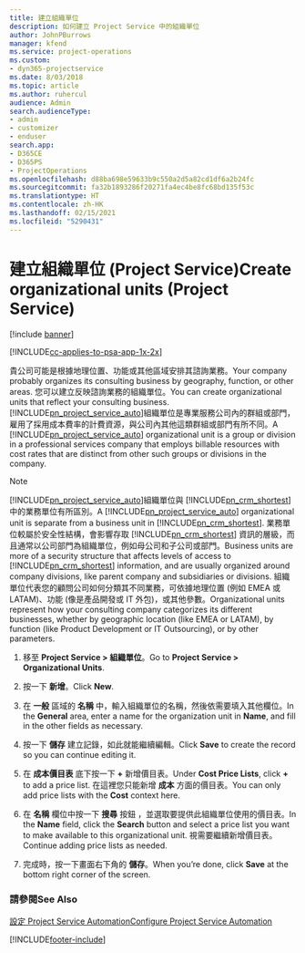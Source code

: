 ```yaml
---
title: 建立組織單位
description: 如何建立 Project Service 中的組織單位
author: JohnPBurrows
manager: kfend
ms.service: project-operations
ms.custom:
- dyn365-projectservice
ms.date: 8/03/2018
ms.topic: article
ms.author: ruhercul
audience: Admin
search.audienceType:
- admin
- customizer
- enduser
search.app:
- D365CE
- D365PS
- ProjectOperations
ms.openlocfilehash: d88ba698e59633b9c550a2d5a82cd1df6a2b24fc
ms.sourcegitcommit: fa32b1893286f20271fa4ec4be8fc68bd135f53c
ms.translationtype: HT
ms.contentlocale: zh-HK
ms.lasthandoff: 02/15/2021
ms.locfileid: "5290431"
---
```

# <a name="create-organizational-units-project-service"></a><span data-ttu-id="6a315-103">建立組織單位 (Project Service)</span><span class="sxs-lookup"><span data-stu-id="6a315-103">Create organizational units (Project Service)</span></span>

[!include [banner](../includes/psa-now-project-operations.md)]

[!INCLUDE[cc-applies-to-psa-app-1x-2x](../includes/cc-applies-to-psa-app-1x-2x.md)]

<span data-ttu-id="6a315-104">貴公司可能是根據地理位置、功能或其他區域安排其諮詢業務。</span><span class="sxs-lookup"><span data-stu-id="6a315-104">Your company probably organizes its consulting business by geography, function, or other areas.</span></span> <span data-ttu-id="6a315-105">您可以建立反映諮詢業務的組織單位。</span><span class="sxs-lookup"><span data-stu-id="6a315-105">You can create organizational units that reflect your consulting business.</span></span> <span data-ttu-id="6a315-106">[!INCLUDE[pn_project_service_auto](../includes/pn-project-service-auto.md)]組織單位是專業服務公司內的群組或部門，雇用了採用成本費率的計費資源，與公司內其他這類群組或部門有所不同。</span><span class="sxs-lookup"><span data-stu-id="6a315-106">A [!INCLUDE[pn_project_service_auto](../includes/pn-project-service-auto.md)] organizational unit is a group or division in a professional services company that employs billable resources with cost rates that are distinct from other such groups or divisions in the company.</span></span>  
  
> [!NOTE]
>  <span data-ttu-id="6a315-107">[!INCLUDE[pn_project_service_auto](../includes/pn-project-service-auto.md)]組織單位與 [!INCLUDE[pn_crm_shortest](../includes/pn-crm-shortest.md)] 中的業務單位有所區別。</span><span class="sxs-lookup"><span data-stu-id="6a315-107">A [!INCLUDE[pn_project_service_auto](../includes/pn-project-service-auto.md)] organizational unit is separate from a business unit in [!INCLUDE[pn_crm_shortest](../includes/pn-crm-shortest.md)].</span></span> <span data-ttu-id="6a315-108">業務單位較屬於安全性結構，會影響存取 [!INCLUDE[pn_crm_shortest](../includes/pn-crm-shortest.md)] 資訊的層級，而且通常以公司部門為組織單位，例如母公司和子公司或部門。</span><span class="sxs-lookup"><span data-stu-id="6a315-108">Business units are more of a security structure that affects levels of access to [!INCLUDE[pn_crm_shortest](../includes/pn-crm-shortest.md)] information, and are usually organized around company divisions, like parent company and subsidiaries or divisions.</span></span> <span data-ttu-id="6a315-109">組織單位代表您的顧問公司如何分類其不同業務，可依據地理位置 (例如 EMEA 或 LATAM)、功能 (像是產品開發或 IT 外包)，或其他參數。</span><span class="sxs-lookup"><span data-stu-id="6a315-109">Organizational units represent how your consulting company categorizes its different businesses, whether by geographic location (like EMEA or LATAM), by function (like Product Development or IT Outsourcing), or by other parameters.</span></span>  
  
1.  <span data-ttu-id="6a315-110">移至 **Project Service > 組織單位**。</span><span class="sxs-lookup"><span data-stu-id="6a315-110">Go to **Project Service > Organizational Units**.</span></span>  
  
2.  <span data-ttu-id="6a315-111">按一下 **新增**。</span><span class="sxs-lookup"><span data-stu-id="6a315-111">Click **New**.</span></span>  
  
3.  <span data-ttu-id="6a315-112">在 **一般** 區域的 **名稱** 中，輸入組織單位的名稱，然後依需要填入其他欄位。</span><span class="sxs-lookup"><span data-stu-id="6a315-112">In the **General** area, enter a name for the organization unit in **Name**, and fill in the other fields as necessary.</span></span>  
  
4.  <span data-ttu-id="6a315-113">按一下 **儲存** 建立記錄，如此就能繼續編輯。</span><span class="sxs-lookup"><span data-stu-id="6a315-113">Click **Save** to create the record so you can continue editing it.</span></span>  
  
5.  <span data-ttu-id="6a315-114">在 **成本價目表** 底下按一下 **+** 新增價目表。</span><span class="sxs-lookup"><span data-stu-id="6a315-114">Under **Cost Price Lists**, click **+** to add a price list.</span></span> <span data-ttu-id="6a315-115">在這裡您只能新增 **成本** 方面的價目表。</span><span class="sxs-lookup"><span data-stu-id="6a315-115">You can only add price lists with the **Cost** context here.</span></span>  
  
6.  <span data-ttu-id="6a315-116">在 **名稱** 欄位中按一下 **搜尋** 按鈕 ，並選取要提供此組織單位使用的價目表。</span><span class="sxs-lookup"><span data-stu-id="6a315-116">In the **Name** field, click the **Search** button and select a price list you want to make available to this organizational unit.</span></span> <span data-ttu-id="6a315-117">視需要繼續新增價目表。</span><span class="sxs-lookup"><span data-stu-id="6a315-117">Continue adding price lists as needed.</span></span>  
  
7.  <span data-ttu-id="6a315-118">完成時，按一下畫面右下角的 **儲存**。</span><span class="sxs-lookup"><span data-stu-id="6a315-118">When you’re done, click **Save** at the bottom right corner of the screen.</span></span>  
  
### <a name="see-also"></a><span data-ttu-id="6a315-119">請參閱</span><span class="sxs-lookup"><span data-stu-id="6a315-119">See Also</span></span>  
 [<span data-ttu-id="6a315-120">設定 Project Service Automation</span><span class="sxs-lookup"><span data-stu-id="6a315-120">Configure Project Service Automation</span></span>](../psa/configure.md)


[!INCLUDE[footer-include](../includes/footer-banner.md)]